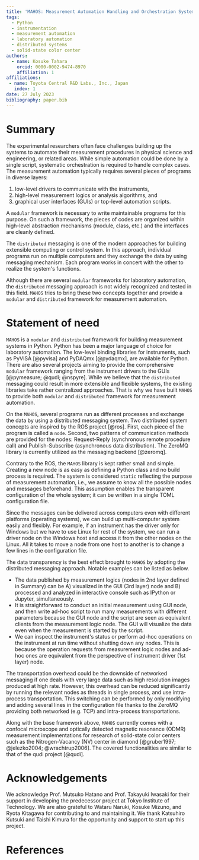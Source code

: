 ```yaml
---
title: 'MAHOS: Measurement Automation Handling and Orchestration System'
tags:
  - Python
  - instrumentation
  - measurement automation
  - laboratory automation
  - distributed systems
  - solid-state color center
authors:
  - name: Kosuke Tahara
    orcid: 0000-0002-9474-8970
    affiliation: 1
affiliations:
 - name: Toyota Central R&D Labs., Inc., Japan
   index: 1
date: 27 July 2023
bibliography: paper.bib
---
```


# Summary

The experimental researchers often face challenges building up the systems
to automate their measurement procedures in physical science and engineering, or related areas.
While simple automation could be done by a single script, systematic orchestration is required to handle complex cases.
The measurement automation typically requires several pieces of programs in diverse layers:
1) low-level drivers to communicate with the instruments,
2) high-level measurement logics or analysis algorithms, and
3) graphical user interfaces (GUIs) or top-level automation scripts.

A `modular` framework is necessary to write maintainable programs for this purpose.
On such a framework, the pieces of codes are organized within high-level abstraction mechanisms (module, class, etc.)
and the interfaces are cleanly defined.

The `distributed` messaging is one of the modern approaches for building extensible computing or control system.
In this approach, individual programs run on multiple computers and they exchange the data by using messaging mechanism.
Each program works in concert with the other to realize the system's functions.

Although there are several `modular` frameworks for laboratory automation,
the `distributed` messaging approach is not widely recognized and tested in this field.
`MAHOS` tries to bring these two concepts together and
provide a `modular` and `distributed` framework for measurement automation.

# Statement of need

`MAHOS` is a `modular` and `distributed` framework for building measurement systems in Python.
Python has been a major language of choice for laboratory automation.
The low-level binding libraries for instruments, such as PyVISA [@pyvisa] and PyDAQmx [@pydaqmx], are available for Python.
There are also several projects aiming to provide the comprehensive `modular` framework
ranging from the instrument drivers to the GUIs [@pymeasure; @qudi; @nspyre].
While we believe that the `distributed` messaging could result in more extensible and flexible systems,
the existing libraries take rather centralized approaches.
That is why we have built `MAHOS` to provide both `modular` and `distributed` framework for measurement automation.

On the `MAHOS`, several programs run as different processes
and exchange the data by using a distributed messaging system.
Two distributed system concepts are inspired by the ROS project [@ros].
First, each piece of the program is called a `node`.
Second, two patterns of communication methods are provided for the nodes: Request-Reply (synchronous remote procedure call)
and Publish-Subscribe (asynchronous data distribution).
The ZeroMQ library is currently utilized as the messaging backend [@zeromq].

Contrary to the ROS, the `MAHOS` library is kept rather small and simple.
Creating a new node is as easy as defining a Python class and no build process is required.
The system is considered `static` reflecting the purpose of measurement automation,
i.e., we assume to know all the possible nodes and messages beforehand.
This assumption enables the transparent configuration of the whole system; it can be written in a single TOML configuration file.

Since the messages can be delivered across computers even with different platforms (operating systems),
we can build up multi-computer system easily and flexibly.
For example, if an instrument has the driver only for Windows but we have to use Linux for rest of the system,
we can run a driver node on the Windows host and access it from the other nodes on the Linux.
All it takes to move a node from one host to another is to change a few lines in the configuration file.

The data transparency is the best effect brought to `MAHOS` by adopting the distributed messaging approach.
Notable examples can be listed as below.

- The data published by measurement logics (nodes in 2nd layer defined in Summary) can be A) visualized in the GUI (3rd layer) node
and B) processed and analyzed in interactive console such as IPython or Jupyter, simultaneously.
- It is straightforward to conduct an initial measurement using GUI node, and then write ad-hoc script to run many measurements
with different parameters because the GUI node and the script are seen as equivalent clients from the measurement logic node.
The GUI will visualize the data even when the measurement is started by the script.
- We can inspect the instrument's status or perform ad-hoc operations on the instrument at run time without shutting down any nodes.
This is because the operation requests from measurement logic nodes and ad-hoc ones are equivalent from the perspective of instrument driver (1st layer) node.

The transportation overhead could be the downside of networked messaging
if one deals with very large data such as high resolution images produced at high rate.
However, this overhead can be reduced significantly by running the relevant nodes as threads in single process,
and use intra-process transportation.
This switching can be performed by only modifying and adding several lines in the configuration file
thanks to the ZeroMQ providing both networked (e.g. TCP) and intra-process transportations.

Along with the base framework above, `MAHOS` currently comes with a confocal microscope and
optically detected magnetic resonance (ODMR) measurement implementations
for research of solid-state color centers such as the Nitrogen-Vacancy (NV) center in diamond [@gruber1997; @jelezko2004; @wrachtrup2006].
The covered functionalities are similar to that of the qudi project [@qudi].

# Acknowledgements

We acknowledge Prof. Mutsuko Hatano and Prof. Takayuki Iwasaki for their support in developing the predecessor project at Tokyo Institute of Technology.
We are also grateful to Wataru Naruki, Kosuke Mizuno, and Ryota Kitagawa for contributing to and maintaining it.
We thank Katsuhiro Kutsuki and Taishi Kimura for the opportunity and support to start up this project.

# References
